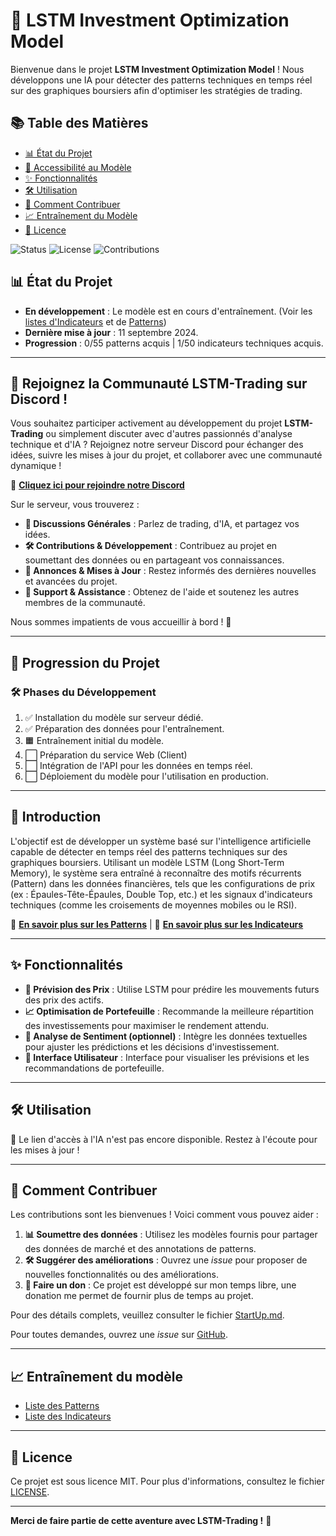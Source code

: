 # 🚀 LSTM Investment Optimization Model

Bienvenue dans le projet **LSTM Investment Optimization Model** ! Nous développons une IA pour détecter des patterns techniques en temps réel sur des graphiques boursiers afin d'optimiser les stratégies de trading.

## 📚 Table des Matières

- [📊 État du Projet](#état-du-projet)
- [🔑 Accessibilité au Modèle](StartUp.md)
- [✨ Fonctionnalités](#fonctionnalités)
- [🛠️ Utilisation](#utilisation)
- [🤝 Comment Contribuer](#comment-contribuer)
- [📈 Entraînement du Modèle](#entraînement-du-modèle)
- [📜 Licence](#licence)

![Status](https://img.shields.io/badge/status-active-brightgreen)
![License](https://img.shields.io/badge/license-MIT-blue)
![Contributions](https://img.shields.io/badge/contributions-welcome-orange)

## 📊 État du Projet
- **En développement** : Le modèle est en cours d'entraînement. (Voir les [listes d'Indicateurs](indicateurs.md) et de [Patterns](patterns.md))
- **Dernière mise à jour** : 11 septembre 2024.
- **Progression** : 0/55 patterns acquis | 1/50 indicateurs techniques acquis.

---

## 🚀 Rejoignez la Communauté LSTM-Trading sur Discord !

Vous souhaitez participer activement au développement du projet **LSTM-Trading** ou simplement discuter avec d'autres passionnés d'analyse technique et d'IA ? Rejoignez notre serveur Discord pour échanger des idées, suivre les mises à jour du projet, et collaborer avec une communauté dynamique !

🔗 **[Cliquez ici pour rejoindre notre Discord](https://discord.gg/rZwzuUgkPV)**

Sur le serveur, vous trouverez :
- **💬 Discussions Générales** : Parlez de trading, d'IA, et partagez vos idées.
- **🛠️ Contributions & Développement** : Contribuez au projet en soumettant des données ou en partageant vos connaissances.
- **📢 Annonces & Mises à Jour** : Restez informés des dernières nouvelles et avancées du projet.
- **🤝 Support & Assistance** : Obtenez de l'aide et soutenez les autres membres de la communauté.

Nous sommes impatients de vous accueillir à bord ! 🚀

---

## 🚧 Progression du Projet

### 🛠️ Phases du Développement
1. ✅ Installation du modèle sur serveur dédié.
2. ✅ Préparation des données pour l'entraînement.
3. 🟧 Entraînement initial du modèle.
4. ⬜ Préparation du service Web (Client)
5. ⬜ Intégration de l'API pour les données en temps réel.
6. ⬜ Déploiement du modèle pour l'utilisation en production.

---

## 🌟 Introduction

L'objectif est de développer un système basé sur l'intelligence artificielle capable de détecter en temps réel des patterns techniques sur des graphiques boursiers. Utilisant un modèle LSTM (Long Short-Term Memory), le système sera entraîné à reconnaître des motifs récurrents (Pattern) dans les données financières, tels que les configurations de prix (ex : Épaules-Tête-Épaules, Double Top, etc.) et les signaux d'indicateurs techniques (comme les croisements de moyennes mobiles ou le RSI).

🔗 **[En savoir plus sur les Patterns](patterns.md)** | 🔗 **[En savoir plus sur les Indicateurs](indicateurs.md)**

---

## ✨ Fonctionnalités

- **🔮 Prévision des Prix** : Utilise LSTM pour prédire les mouvements futurs des prix des actifs.
- **📈 Optimisation de Portefeuille** : Recommande la meilleure répartition des investissements pour maximiser le rendement attendu.
- **📝 Analyse de Sentiment (optionnel)** : Intègre les données textuelles pour ajuster les prédictions et les décisions d'investissement.
- **👥 Interface Utilisateur** : Interface pour visualiser les prévisions et les recommandations de portefeuille.

---

## 🛠️ Utilisation

🚫 Le lien d'accès à l'IA n'est pas encore disponible. Restez à l'écoute pour les mises à jour !

---

## 🤝 Comment Contribuer

Les contributions sont les bienvenues ! Voici comment vous pouvez aider :
1. **📊 Soumettre des données** : Utilisez les modèles fournis pour partager des données de marché et des annotations de patterns. 
2. **🛠️ Suggérer des améliorations** : Ouvrez une *issue* pour proposer de nouvelles fonctionnalités ou des améliorations.
3. **💸 Faire un don** : Ce projet est développé sur mon temps libre, une donation me permet de fournir plus de temps au projet.

Pour des détails complets, veuillez consulter le fichier [StartUp.md](StartUp.md).

Pour toutes demandes, ouvrez une *issue* sur [GitHub](https://github.com/XtoonsDev/LSTM-Trading/issues/new).

---

## 📈 Entraînement du modèle

- [Liste des Patterns](patterns.md)
- [Liste des Indicateurs](indicateurs.md)

---

## 📜 Licence

Ce projet est sous licence MIT. Pour plus d'informations, consultez le fichier [LICENSE](LICENSE).

---

**Merci de faire partie de cette aventure avec LSTM-Trading !** 🚀
